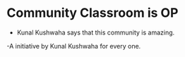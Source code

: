 # Community Classroom is OP

- Kunal Kushwaha says that this community is amazing.

-A initiative by Kunal Kushwaha for every one.

